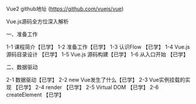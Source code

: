 Vue2 github地址 (https://github.com/vuejs/vue)

Vue.js源码全方位深入解析

一、准备工作

1-1 课程简介【已学】
1-2 准备工作【已学】
1-3 认识Flow 【已学】
1-4 Vue.js 源码目录设计 【已学】
1-5 Vue.js 源码构建【已学】
1-6 从入口开始 【已学】



二、数据驱动

2-1 数据驱动【已学】
2-2 new Vue发生了什么【已学】
2-3 Vue实例挂载的实现 【已学】
2-4 render 【已学】
2-5 Virtual DOM 【已学】
2-6 createElement 【已学】

